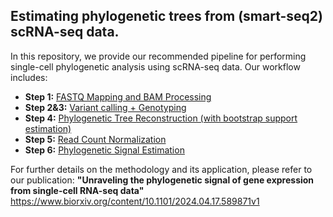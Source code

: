 ## **Estimating phylogenetic trees from (smart-seq2) scRNA-seq data.**

In this repository, we provide our recommended pipeline for performing single-cell phylogenetic analysis using scRNA-seq data. Our workflow includes:

- **Step 1:** [FASTQ Mapping and BAM Processing](https://github.com/jmfa/scRNA-phylogenies/tree/main/1.Mapping%2BProcessing)
- **Step 2&3:** [Variant calling + Genotyping](https://github.com/jmfa/scRNA-phylogenies/tree/main/2.VariantCalling%2BGenotyping)
- **Step 4:** [Phylogenetic Tree Reconstruction (with bootstrap support estimation)](https://github.com/jmfa/scRNA-phylogenies/tree/main/3.TreeReconstruction)
- **Step 5:** [Read Count Normalization](https://github.com/jmfa/scRNA-phylogenies/tree/main/4.ReadCountsNormalization)
- **Step 6:** [Phylogenetic Signal Estimation](https://github.com/jmfa/scRNA-phylogenies/tree/main/5.PhylogeneticSignal)

For further details on the methodology and its application, please refer to our publication:
**"Unraveling the phylogenetic signal of gene expression from single-cell RNA-seq data"**
https://www.biorxiv.org/content/10.1101/2024.04.17.589871v1
